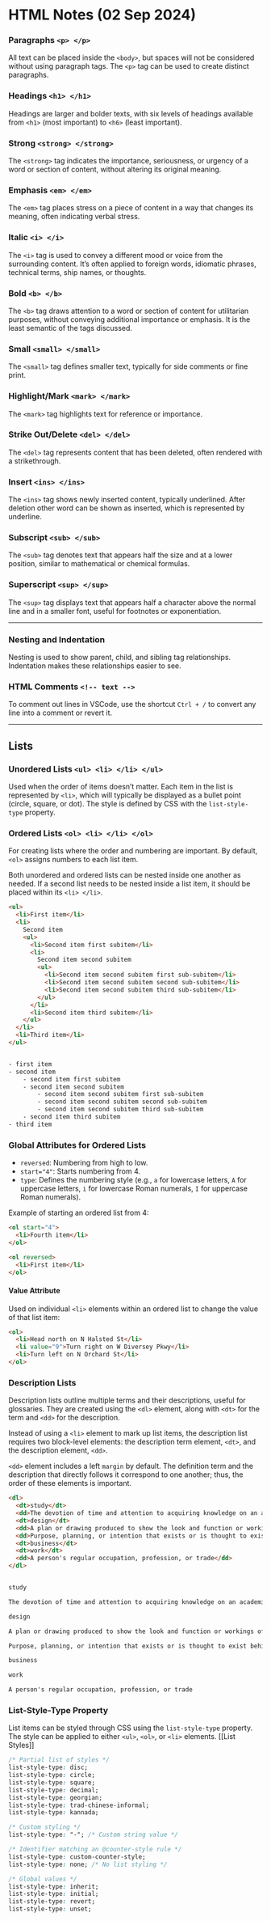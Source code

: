
# HTML Notes (02 Sep 2024)

### Paragraphs `<p> </p>`

All text can be placed inside the `<body>`, but spaces will not be considered without using paragraph tags. The `<p>` tag can be used to create distinct paragraphs.

### Headings `<h1> </h1>`

Headings are larger and bolder texts, with six levels of headings available from `<h1>` (most important) to `<h6>` (least important).

### Strong `<strong> </strong>`

The `<strong>` tag indicates the importance, seriousness, or urgency of a word or section of content, without altering its original meaning.

### Emphasis `<em> </em>`

The `<em>` tag places stress on a piece of content in a way that changes its meaning, often indicating verbal stress.

### Italic `<i> </i>`

The `<i>` tag is used to convey a different mood or voice from the surrounding content. It’s often applied to foreign words, idiomatic phrases, technical terms, ship names, or thoughts.

### Bold `<b> </b>`

The `<b>` tag draws attention to a word or section of content for utilitarian purposes, without conveying additional importance or emphasis. It is the least semantic of the tags discussed.

### Small `<small> </small>`

The `<small>` tag defines smaller text, typically for side comments or fine print.

### Highlight/Mark `<mark> </mark>`

The `<mark>` tag highlights text for reference or importance.

### Strike Out/Delete `<del> </del>`

The `<del>` tag represents content that has been deleted, often rendered with a strikethrough.

### Insert `<ins> </ins>`

The `<ins>` tag shows newly inserted content, typically underlined.
After deletion other word can be shown as inserted, which is represented by underline.

### Subscript `<sub> </sub>`

The `<sub>` tag denotes text that appears half the size and at a lower position, similar to mathematical or chemical formulas.

### Superscript `<sup> </sup>`

The `<sup>` tag displays text that appears half a character above the normal line and in a smaller font, useful for footnotes or exponentiation.

---

### Nesting and Indentation

Nesting is used to show parent, child, and sibling tag relationships. Indentation makes these relationships easier to see.

### HTML Comments `<!-- text -->`

To comment out lines in VSCode, use the shortcut `Ctrl + /` to convert any line into a comment or revert it.

---

## Lists

### Unordered Lists `<ul> <li> </li> </ul>`

Used when the order of items doesn’t matter. Each item in the list is represented by `<li>`, which will typically be displayed as a bullet point (circle, square, or dot). The style is defined by CSS with the `list-style-type` property.

### Ordered Lists `<ol> <li> </li> </ol>`

For creating lists where the order and numbering are important. By default, `<ol>` assigns numbers to each list item.

Both unordered and ordered lists can be nested inside one another as needed. If a second list needs to be nested inside a list item, it should be placed within its `<li> </li>`.

```html
<ul>
  <li>First item</li>
  <li>
    Second item
    <ul>
      <li>Second item first subitem</li>
      <li>
        Second item second subitem
        <ul>
          <li>Second item second subitem first sub-subitem</li>
          <li>Second item second subitem second sub-subitem</li>
          <li>Second item second subitem third sub-subitem</li>
        </ul>
      </li>
      <li>Second item third subitem</li>
    </ul>
  </li>
  <li>Third item</li>
</ul>


- first item
- second item
    - second item first subitem
    - second item second subitem
        - second item second subitem first sub-subitem
        - second item second subitem second sub-subitem
        - second item second subitem third sub-subitem
    - second item third subitem
- third item
```

### Global Attributes for Ordered Lists

- `reversed`: Numbering from high to low.
- `start="4"`: Starts numbering from 4.
- `type`: Defines the numbering style (e.g., `a` for lowercase letters, `A` for uppercase letters, `i` for lowercase Roman numerals, `I` for uppercase Roman numerals).

Example of starting an ordered list from 4:

```html
<ol start="4">
  <li>Fourth item</li>
</ol>

<ol reversed>
  <li>First item</li>
</ol>
```

#### Value Attribute

Used on individual `<li>` elements within an ordered list to change the value of that list item:

```html
<ol>
  <li>Head north on N Halsted St</li>
  <li value="9">Turn right on W Diversey Pkwy</li>
  <li>Turn left on N Orchard St</li>
</ol>
```

### Description Lists

Description lists outline multiple terms and their descriptions, useful for glossaries. They are created using the `<dl>` element, along with `<dt>` for the term and `<dd>` for the description.

Instead of using a `<li>` element to mark up list items, the description list requires two block-level elements: 
the description term element, `<dt>`, 
and the description element, `<dd>`.

`<dd>` element includes a left `margin` by default.
The definition term and the description that directly follows it correspond to one another; thus, the order of these elements is important.

```html
<dl>
  <dt>study</dt>
  <dd>The devotion of time and attention to acquiring knowledge on an academic subject, especially by means of books</dd>
  <dt>design</dt>
  <dd>A plan or drawing produced to show the look and function or workings of a building, garment, or other object before it is built or made</dd>
  <dd>Purpose, planning, or intention that exists or is thought to exist behind an action, fact, or material object</dd>
  <dt>business</dt>
  <dt>work</dt>
  <dd>A person's regular occupation, profession, or trade</dd>
</dl>


study

The devotion of time and attention to acquiring knowledge on an academic subject, especially by means of books

design

A plan or drawing produced to show the look and function or workings of a building, garment, or other object before it is built or made

Purpose, planning, or intention that exists or is thought to exist behind an action, fact, or material object

business

work

A person's regular occupation, profession, or trade
```

### List-Style-Type Property

List items can be styled through CSS using the `list-style-type` property. The style can be applied to either `<ul>`, `<ol>`, or `<li>` elements.
[[List Styles]]
```css
/* Partial list of styles */
list-style-type: disc;
list-style-type: circle;
list-style-type: square;
list-style-type: decimal;
list-style-type: georgian;
list-style-type: trad-chinese-informal;
list-style-type: kannada;

/* Custom styling */
list-style-type: "-"; /* Custom string value */

/* Identifier matching an @counter-style rule */
list-style-type: custom-counter-style;
list-style-type: none; /* No list styling */

/* Global values */
list-style-type: inherit;
list-style-type: initial;
list-style-type: revert;
list-style-type: unset;
```
